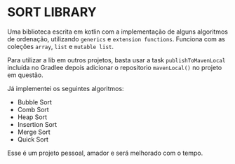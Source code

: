 # SORT LIBRARY
Uma biblioteca escrita em kotlin com a implementação de alguns algoritmos de ordenação, utilizando `generics` e `extension functions`.
Funciona com as coleções `array`, `list` e `mutable list`.

Para utilizar a lib em outros projetos, basta usar a task `publishToMavenLocal` incluída no Gradlee depois adicionar o repositorio `mavenLocal()` no projeto em questão.

Já implementei os seguintes algoritmos:

- Bubble Sort
- Comb Sort
- Heap Sort
- Insertion Sort
- Merge Sort
- Quick Sort

Esse é um projeto pessoal, amador e será melhorado com o tempo.


